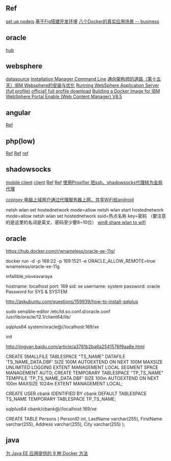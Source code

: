 ## Ref

[set up nodejs](http://numbbbbb.com/2016/09/26/20160926_%E7%94%A8%20Docker%20%E5%BF%AB%E9%80%9F%E9%85%8D%E7%BD%AE%E5%89%8D%E7%AB%AF%E5%BC%80%E5%8F%91%E7%8E%AF%E5%A2%83/)
[基于Fig搭建开发环境](http://www.infoq.com/cn/articles/docker-build-development-environment-based-on-fig)
[八个Docker的真实应用场景 -- business](http://dockone.io/article/126)

## oracle

[hub](https://hub.docker.com/r/oracle/glassfish/)

## websphere

[datasource](http://stackoverflow.com/questions/17822106/setting-up-a-datasource-with-websphere-liberty-profile-8-5)
[Installation Manager Command Line](https://www.ibm.com/developerworks/community/wikis/home?lang=en#!/wiki/Installation+Manager+1.4.2/page/Installation+Manager+Command+Line)
[通向架构师的道路（第十五天）IBM Websphere的安装与优化](http://m.blog.csdn.net/article/details?id=7864092)
[Running WebSphere Application Server (full profile)](http://veithen.github.io/2014/11/02/running-was-in-docker.html)
[official! full profile download](https://www.ibm.com/developerworks/community/blogs/devTips/entry/running_websphere_on_docker_container?lang=en)
[Building a Docker Image for IBM WebSphere Portal Enable (Web Content Manager) V8.5](https://redheadhat.wordpress.com/2016/05/28/building-a-docker-image-for-ibm-websphere-portal-enable-web-content-manager-v8-5/)

## angular

[Ref](http://docs.daocloud.io/docker-frontend/docker-angular)

## php(low)

[Ref](https://ninghao.net/blog/3869)
[Ref](http://avnpc.com/pages/build-php-develop-env-by-docker)
[ref](http://docs.daocloud.io/php-docker/php-docker-001)

## shadowsocks

[mobile client](http://www.liubingyang.com/like/iphone-ss-all.html)
[client](https://cokebar.info/archives/368)
[Ref](http://shadowsocks.blogspot.ca/2015/01/shadowsocks.html)
[Ref](https://www.loyalsoldier.me/fuck-the-gfw-with-my-own-shadowsocks-server/)
[使用Proxifier 把ssh、shadowsocks代理转为全局代理](http://www.jiyingss.com/117/)

[ccproxy 电脑上域用户通过代理服务器上网，共享WiFi给android](http://www.programgo.com/article/53052677559/)

netsh wlan set hostednetwork mode=allow
netsh wlan start hostednetwork mode=allow
netsh wlan set hostednetwork ssid=热点名称 key=密码 （要注意的是这里的名词是英文、密码至少要8~10位）
[win8 share wlan to wifi](http://jingyan.baidu.com/article/359911f51bfd2e57fe030609.html)

## oracle

https://hub.docker.com/r/wnameless/oracle-xe-11g/


docker run -d -p 168:22 -p 169:1521 -e ORACLE_ALLOW_REMOTE=true wnameless/oracle-xe-11g

infallible_visvesvaraya

hostname: localhost
port: 169
sid: xe
username: system
password: oracle
Password for SYS & SYSTEM

http://askubuntu.com/questions/159939/how-to-install-sqlplus

sudo sensible-editor /etc/ld.so.conf.d/oracle.conf
/usr/lib/oracle/12.1/client64/lib/ 

sqlplus64 system/oracle@//localhost:169/xe

init 

http://jingyan.baidu.com/article/a3761b2ba6a2541576f9aa8e.html

CREATE SMALLFILE TABLESPACE "TS_NAME" DATAFILE 'TS_NAME_DATA.DBF' SIZE 100M AUTOEXTEND ON NEXT 100M MAXSIZE UNLIMITED LOGGING EXTENT MANAGEMENT LOCAL SEGMENT SPACE MANAGEMENT AUTO;
CREATE TEMPORARY TABLESPACE "TP_TS_NAME" TEMPFILE 'TP_TS_NAME_DATA.DBF' SIZE 100m AUTOEXTEND ON NEXT 100m MAXSIZE 1024m EXTENT MANAGEMENT LOCAL;

CREATE USER cbank IDENTIFIED BY cbank DEFAULT TABLESPACE TS_NAME TEMPORARY TABLESPACE TP_TS_NAME;


sqlplus64 cbank/cbank@//localhost:169/xe

CREATE TABLE Persons
(
PersonID int,
LastName varchar(255),
FirstName varchar(255),
Address varchar(255),
City varchar(255)
);

## java

[为 Java EE 应用提供的 9 种 Docker 方法](http://www.admin10000.com/document/6116.html)
